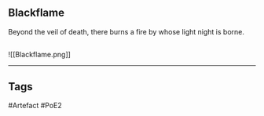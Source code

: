 ## Blackflame
Beyond the veil of death, there burns a fire
by whose light night is borne.
##
![[Blackflame.png]]

---
## Tags
#Artefact
#PoE2